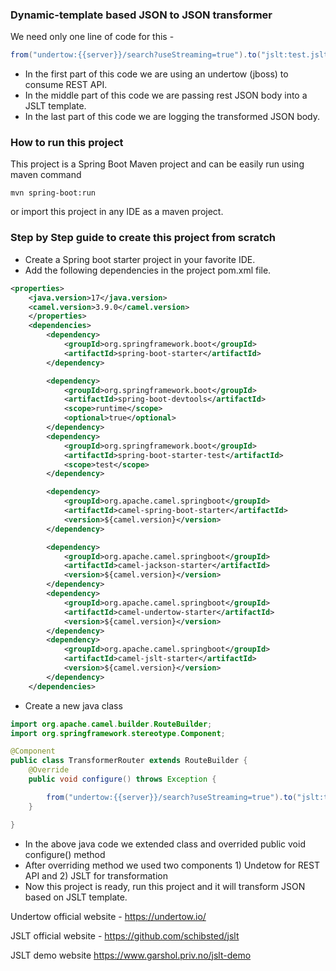 ### Dynamic-template based JSON to JSON transformer

We need only one line of code for this -

```java
from("undertow:{{server}}/search?useStreaming=true").to("jslt:test.jslt").log("${body}");
```


- In the first part of this code we are using an undertow (jboss) to consume REST API.
- In the middle part of this code we are passing rest JSON body into a JSLT template. 
- In the last part of this code we are logging the transformed JSON body.

### How to run this project 

This project is a Spring Boot Maven project and can be easily run using maven command

```
mvn spring-boot:run
```

or import this project in any IDE as a maven project.

### Step by Step guide to create this project from scratch

- Create a Spring boot starter project in your favorite IDE.
- Add the following dependencies in the project pom.xml file. 

```xml
<properties>
    <java.version>17</java.version>
	<camel.version>3.9.0</camel.version>
	</properties>
	<dependencies>
		<dependency>
			<groupId>org.springframework.boot</groupId>
			<artifactId>spring-boot-starter</artifactId>
		</dependency>

		<dependency>
			<groupId>org.springframework.boot</groupId>
			<artifactId>spring-boot-devtools</artifactId>
			<scope>runtime</scope>
			<optional>true</optional>
		</dependency>
		<dependency>
			<groupId>org.springframework.boot</groupId>
			<artifactId>spring-boot-starter-test</artifactId>
			<scope>test</scope>
		</dependency>

		<dependency>
			<groupId>org.apache.camel.springboot</groupId>
			<artifactId>camel-spring-boot-starter</artifactId>
			<version>${camel.version}</version>
		</dependency>

		<dependency>
			<groupId>org.apache.camel.springboot</groupId>
			<artifactId>camel-jackson-starter</artifactId>
			<version>${camel.version}</version>
		</dependency>
		<dependency>
			<groupId>org.apache.camel.springboot</groupId>
			<artifactId>camel-undertow-starter</artifactId>
			<version>${camel.version}</version>
		</dependency>
		<dependency>
			<groupId>org.apache.camel.springboot</groupId>
			<artifactId>camel-jslt-starter</artifactId>
			<version>${camel.version}</version>
		</dependency>
	</dependencies>
  ```
- Create a new java class 

```java
import org.apache.camel.builder.RouteBuilder;
import org.springframework.stereotype.Component;

@Component
public class TransformerRouter extends RouteBuilder {
	@Override
	public void configure() throws Exception {

		from("undertow:{{server}}/search?useStreaming=true").to("jslt:test.jslt").log("${body}");
	}

}

```
- In the above java code we extended class and overrided public void configure() method
- After overriding method we used two components 1) Undetow for REST API and 2) JSLT for transformation
- Now this project is ready, run this project and it will transform JSON based on JSLT template.

Undertow official website - https://undertow.io/

JSLT official website - https://github.com/schibsted/jslt

JSLT demo website https://www.garshol.priv.no/jslt-demo


